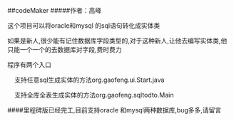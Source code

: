 ##codeMaker
#####作者：高峰

<p style="font-size: 14px;"> 这个项目可以将oracle和mysql 的sql语句转化成实体类</p>
<p style="font-size: 14px;"> 如果是新人,很少能有记住数据库字段类型的,对于这种新人,让他去编写实体类,他只能一个一个的去数据库对字段,费时费力</p>
<p style="font-size: 14px;"> 程序有两个入口</p>
<p style="font-size: 14px;"> &nbsp;&nbsp;&nbsp;&nbsp;支持任意sql生成实体的方法org.gaofeng.ui.Start.java</p>
<p style="font-size: 14px;"> &nbsp;&nbsp;&nbsp;&nbsp;支持全库全表生成实体的方法org.gaofeng.sqltodto.Main</p>
####里程碑版已经完工,目前支持oracle 和mysql两种数据库,bug多多,请留言
